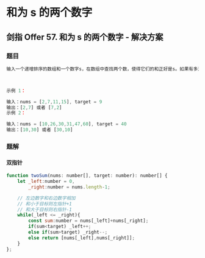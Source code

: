 # 和为 s 的两个数字

## 剑指 Offer 57. 和为 s 的两个数字 - 解决方案

### 题目

```javascript
输入一个递增排序的数组和一个数字s，在数组中查找两个数，使得它们的和正好是s。如果有多对数字的和等于s，则输出任意一对即可。



示例 1：

输入：nums = [2,7,11,15], target = 9
输出：[2,7] 或者 [7,2]
示例 2：

输入：nums = [10,26,30,31,47,60], target = 40
输出：[10,30] 或者 [30,10]
```

### 题解

#### 双指针

```javascript
function twoSum(nums: number[], target: number): number[] {
    let _left:number = 0,
        _right:number = nums.length-1;

    // 左边数字和右边数字相加 
    // 和小于目标则左指针+1
    // 和大于目标则右指针-1
    while(_left <= _right){
        const sum:number = nums[_left]+nums[_right];
        if(sum<target) _left++;
        else if(sum>target) _right--;
        else return [nums[_left],nums[_right]];
    }
};
```

